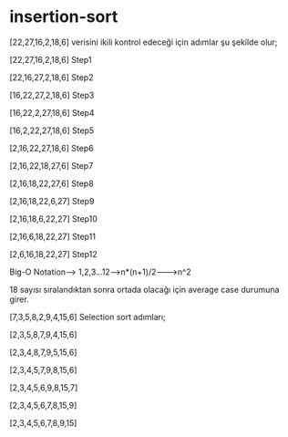 # insertion-sort
[22,27,16,2,18,6] verisini ikili kontrol edeceği için adımlar şu şekilde olur;

[22,27,16,2,18,6] Step1

[22,16,27,2,18,6] Step2

[16,22,27,2,18,6] Step3

[16,22,2,27,18,6] Step4

[16,2,22,27,18,6] Step5

[2,16,22,27,18,6] Step6

[2,16,22,18,27,6] Step7

[2,16,18,22,27,6] Step8

[2,16,18,22,6,27] Step9

[2,16,18,6,22,27] Step10

[2,16,6,18,22,27] Step11

[2,6,16,18,22,27] Step12

Big-O Notation--> 1,2,3...12-->n*(n+1)/2--->n^2

18 sayısı sıralandıktan sonra ortada olacağı için average case durumuna girer.

[7,3,5,8,2,9,4,15,6] Selection sort adımları;

[2,3,5,8,7,9,4,15,6]

[2,3,4,8,7,9,5,15,6]

[2,3,4,5,7,9,8,15,6]

[2,3,4,5,6,9,8,15,7]

[2,3,4,5,6,7,8,15,9]

[2,3,4,5,6,7,8,9,15]
